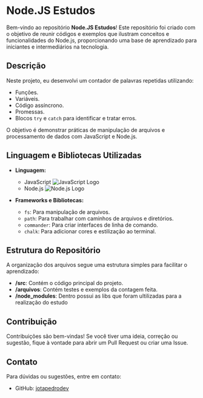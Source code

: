 # Node.JS Estudos

Bem-vindo ao repositório **Node.JS Estudos**! Este repositório foi criado com o objetivo de reunir códigos e exemplos que ilustram conceitos e funcionalidades do Node.js, proporcionando uma base de aprendizado para iniciantes e intermediários na tecnologia.

## Descrição
Neste projeto, eu desenvolvi um contador de palavras repetidas utilizando:
- Funções.
- Variáveis.
- Código assíncrono.
- Promessas.
- Blocos `try` e `catch` para identificar e tratar erros.

O objetivo é demonstrar práticas de manipulação de arquivos e processamento de dados com JavaScript e Node.js.

## Linguagem e Bibliotecas Utilizadas

- **Linguagem:**
  - JavaScript ![JavaScript Logo](https://upload.wikimedia.org/wikipedia/commons/6/6a/JavaScript-logo.png)
  - Node.js ![Node.js Logo](https://upload.wikimedia.org/wikipedia/commons/d/d9/Node.js_logo.svg)

- **Frameworks e Bibliotecas:**
  - `fs`: Para manipulação de arquivos.
  - `path`: Para trabalhar com caminhos de arquivos e diretórios.
  - `commander`: Para criar interfaces de linha de comando.
  - `chalk`: Para adicionar cores e estilização ao terminal.


## Estrutura do Repositório
A organização dos arquivos segue uma estrutura simples para facilitar o aprendizado:

- **/src**: Contém o código principal do projeto.
- **/arquivos**: Contém testes e exemplos da contagem feita.
- **/node_modules**: Dentro possui as libs que foram ultilizadas para a realização do estudo

## Contribuição
Contribuições são bem-vindas! Se você tiver uma ideia, correção ou sugestão, fique à vontade para abrir um Pull Request ou criar uma Issue.

## Contato
Para dúvidas ou sugestões, entre em contato:

- GitHub: [jotapedrodev](https://github.com/jotapedrodev)


